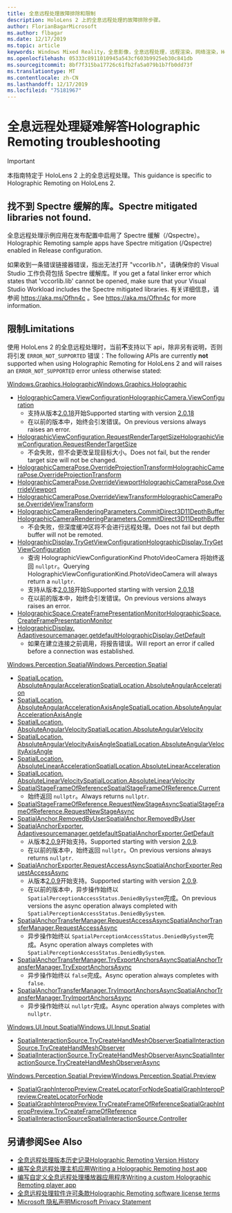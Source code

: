 ```yaml
---
title: 全息远程处理故障排除和限制
description: HoloLens 2 上的全息远程处理的故障排除步骤。
author: FlorianBagarMicrosoft
ms.author: flbagar
ms.date: 12/17/2019
ms.topic: article
keywords: Windows Mixed Reality，全息影像，全息远程处理，远程渲染，网络渲染，HoloLens，远程影像，故障排除，帮助
ms.openlocfilehash: 05333c8911010945a543cf603b9925eb30c841db
ms.sourcegitcommit: 8bf7f315ba17726c61fb2fa5a079b1b7fb0dd73f
ms.translationtype: MT
ms.contentlocale: zh-CN
ms.lasthandoff: 12/17/2019
ms.locfileid: "75181967"
---
```

# <a name="holographic-remoting-troubleshooting"></a><span data-ttu-id="7e7c5-104">全息远程处理疑难解答</span><span class="sxs-lookup"><span data-stu-id="7e7c5-104">Holographic Remoting troubleshooting</span></span>

> [!IMPORTANT]
> <span data-ttu-id="7e7c5-105">本指南特定于 HoloLens 2 上的全息远程处理。</span><span class="sxs-lookup"><span data-stu-id="7e7c5-105">This guidance is specific to Holographic Remoting on HoloLens 2.</span></span>

## <a name="spectre-mitigated-libraries-not-found"></a><span data-ttu-id="7e7c5-106">找不到 Spectre 缓解的库。</span><span class="sxs-lookup"><span data-stu-id="7e7c5-106">Spectre mitigated libraries not found.</span></span>

<span data-ttu-id="7e7c5-107">全息远程处理示例应用在发布配置中启用了 Spectre 缓解（/Qspectre）。</span><span class="sxs-lookup"><span data-stu-id="7e7c5-107">Holographic Remoting sample apps have Spectre mitigation (/Qspectre) enabled in Release configuration.</span></span>

<span data-ttu-id="7e7c5-108">如果收到一条错误链接器错误，指出无法打开 "vccorlib.h"，请确保你的 Visual Studio 工作负荷包括 Spectre 缓解库。</span><span class="sxs-lookup"><span data-stu-id="7e7c5-108">If you get a fatal linker error which states that 'vccorlib.lib' cannot be opened, make sure that your Visual Studio Workload includes the Spectre mitigated libraries.</span></span> <span data-ttu-id="7e7c5-109">有关详细信息，请参阅 https://aka.ms/Ofhn4c 。</span><span class="sxs-lookup"><span data-stu-id="7e7c5-109">See https://aka.ms/Ofhn4c for more information.</span></span>

## <a name="limitations"></a><span data-ttu-id="7e7c5-110">限制</span><span class="sxs-lookup"><span data-stu-id="7e7c5-110">Limitations</span></span>

<span data-ttu-id="7e7c5-111">使用 HoloLens 2 的全息远程处理时，当前**不**支持以下 api，除非另有说明，否则将引发 ```ERROR_NOT_SUPPORTED``` 错误：</span><span class="sxs-lookup"><span data-stu-id="7e7c5-111">The following APIs are currently **not** supported when using Holographic Remoting for HoloLens 2 and will raises an ```ERROR_NOT_SUPPORTED``` error unless otherwise stated:</span></span>

[<span data-ttu-id="7e7c5-112">Windows.Graphics.Holographic</span><span class="sxs-lookup"><span data-stu-id="7e7c5-112">Windows.Graphics.Holographic</span></span>](https://docs.microsoft.com/uwp/api/windows.graphics.holographic)

* [<span data-ttu-id="7e7c5-113">HolographicCamera.ViewConfiguration</span><span class="sxs-lookup"><span data-stu-id="7e7c5-113">HolographicCamera.ViewConfiguration</span></span>](https://docs.microsoft.com/uwp/api/windows.graphics.holographic.holographiccamera.viewconfiguration)
  - <span data-ttu-id="7e7c5-114">支持从版本[2.0.18](holographic-remoting-version-history.md#v2.0.18)开始</span><span class="sxs-lookup"><span data-stu-id="7e7c5-114">Supported starting with version [2.0.18](holographic-remoting-version-history.md#v2.0.18)</span></span>
  - <span data-ttu-id="7e7c5-115">在以前的版本中，始终会引发错误。</span><span class="sxs-lookup"><span data-stu-id="7e7c5-115">On previous versions always raises an error.</span></span>
* [<span data-ttu-id="7e7c5-116">HolographicViewConfiguration.RequestRenderTargetSize</span><span class="sxs-lookup"><span data-stu-id="7e7c5-116">HolographicViewConfiguration.RequestRenderTargetSize</span></span>](https://docs.microsoft.com/uwp/api/windows.graphics.holographic.holographicviewconfiguration.requestrendertargetsize#Windows_Graphics_Holographic_HolographicViewConfiguration_RequestRenderTargetSize_Windows_Foundation_Size_)
  - <span data-ttu-id="7e7c5-117">不会失败，但不会更改呈现目标大小。</span><span class="sxs-lookup"><span data-stu-id="7e7c5-117">Does not fail, but the render target size will not be changed.</span></span>
* [<span data-ttu-id="7e7c5-118">HolographicCameraPose.OverrideProjectionTransform</span><span class="sxs-lookup"><span data-stu-id="7e7c5-118">HolographicCameraPose.OverrideProjectionTransform</span></span>](https://docs.microsoft.com/uwp/api/windows.graphics.holographic.holographiccamerapose.overrideprojectiontransform)
* [<span data-ttu-id="7e7c5-119">HolographicCameraPose.OverrideViewport</span><span class="sxs-lookup"><span data-stu-id="7e7c5-119">HolographicCameraPose.OverrideViewport</span></span>](https://docs.microsoft.com/uwp/api/windows.graphics.holographic.holographiccamerapose.overrideviewport)
* [<span data-ttu-id="7e7c5-120">HolographicCameraPose.OverrideViewTransform</span><span class="sxs-lookup"><span data-stu-id="7e7c5-120">HolographicCameraPose.OverrideViewTransform</span></span>](https://docs.microsoft.com/uwp/api/windows.graphics.holographic.holographiccamerapose.overrideviewtransform)
* [<span data-ttu-id="7e7c5-121">HolographicCameraRenderingParameters.CommitDirect3D11DepthBuffer</span><span class="sxs-lookup"><span data-stu-id="7e7c5-121">HolographicCameraRenderingParameters.CommitDirect3D11DepthBuffer</span></span>](https://docs.microsoft.com/uwp/api/windows.graphics.holographic.holographiccamerarenderingparameters.commitdirect3d11depthbuffer#Windows_Graphics_Holographic_HolographicCameraRenderingParameters_CommitDirect3D11DepthBuffer_Windows_Graphics_DirectX_Direct3D11_IDirect3DSurface_)
  - <span data-ttu-id="7e7c5-122">不会失败，但深度缓冲区将不会进行远程处理。</span><span class="sxs-lookup"><span data-stu-id="7e7c5-122">Does not fail but depth buffer will not be remoted.</span></span>
* [<span data-ttu-id="7e7c5-123">HolographicDisplay.TryGetViewConfiguration</span><span class="sxs-lookup"><span data-stu-id="7e7c5-123">HolographicDisplay.TryGetViewConfiguration</span></span>](https://docs.microsoft.com/uwp/api/windows.graphics.holographic.holographicdisplay.trygetviewconfiguration)
  - <span data-ttu-id="7e7c5-124">查询 HolographicViewConfigurationKind PhotoVideoCamera 将始终返回 ```nullptr```。</span><span class="sxs-lookup"><span data-stu-id="7e7c5-124">Querying HolographicViewConfigurationKind.PhotoVideoCamera will always return a ```nullptr```.</span></span>
  - <span data-ttu-id="7e7c5-125">支持从版本[2.0.18](holographic-remoting-version-history.md#v2.0.18)开始</span><span class="sxs-lookup"><span data-stu-id="7e7c5-125">Supported starting with version [2.0.18](holographic-remoting-version-history.md#v2.0.18)</span></span>
  - <span data-ttu-id="7e7c5-126">在以前的版本中，始终会引发错误。</span><span class="sxs-lookup"><span data-stu-id="7e7c5-126">On previous versions always raises an error.</span></span>
* [<span data-ttu-id="7e7c5-127">HolographicSpace.CreateFramePresentationMonitor</span><span class="sxs-lookup"><span data-stu-id="7e7c5-127">HolographicSpace.CreateFramePresentationMonitor</span></span>](https://docs.microsoft.com/uwp/api/windows.graphics.holographic.holographicspace.createframepresentationmonitor)
* [<span data-ttu-id="7e7c5-128">HolographicDisplay. Adaptivesourcemanager.getdefault</span><span class="sxs-lookup"><span data-stu-id="7e7c5-128">HolographicDisplay.GetDefault</span></span>](https://docs.microsoft.com/uwp/api/windows.graphics.holographic.holographicdisplay.getdefault#Windows_Graphics_Holographic_HolographicDisplay_GetDefault)
  - <span data-ttu-id="7e7c5-129">如果在建立连接之前调用，将报告错误。</span><span class="sxs-lookup"><span data-stu-id="7e7c5-129">Will report an error if called before a connection was established.</span></span>


[<span data-ttu-id="7e7c5-130">Windows.Perception.Spatial</span><span class="sxs-lookup"><span data-stu-id="7e7c5-130">Windows.Perception.Spatial</span></span>](https://docs.microsoft.com/uwp/api/windows.perception.spatial)

* [<span data-ttu-id="7e7c5-131">SpatialLocation. AbsoluteAngularAcceleration</span><span class="sxs-lookup"><span data-stu-id="7e7c5-131">SpatialLocation.AbsoluteAngularAcceleration</span></span>](https://docs.microsoft.com/uwp/api/windows.perception.spatial.spatiallocation.absoluteangularacceleration)
* [<span data-ttu-id="7e7c5-132">SpatialLocation. AbsoluteAngularAccelerationAxisAngle</span><span class="sxs-lookup"><span data-stu-id="7e7c5-132">SpatialLocation.AbsoluteAngularAccelerationAxisAngle</span></span>](https://docs.microsoft.com/uwp/api/windows.perception.spatial.spatiallocation.absoluteangularaccelerationaxisangle)
* [<span data-ttu-id="7e7c5-133">SpatialLocation. AbsoluteAngularVelocity</span><span class="sxs-lookup"><span data-stu-id="7e7c5-133">SpatialLocation.AbsoluteAngularVelocity</span></span>](https://docs.microsoft.com/uwp/api/windows.perception.spatial.spatiallocation.absoluteangularvelocity)
* [<span data-ttu-id="7e7c5-134">SpatialLocation. AbsoluteAngularVelocityAxisAngle</span><span class="sxs-lookup"><span data-stu-id="7e7c5-134">SpatialLocation.AbsoluteAngularVelocityAxisAngle</span></span>](https://docs.microsoft.com/uwp/api/windows.perception.spatial.spatiallocation.absoluteangularvelocityaxisangle)
* [<span data-ttu-id="7e7c5-135">SpatialLocation. AbsoluteLinearAcceleration</span><span class="sxs-lookup"><span data-stu-id="7e7c5-135">SpatialLocation.AbsoluteLinearAcceleration</span></span>](https://docs.microsoft.com/uwp/api/windows.perception.spatial.spatiallocation.absolutelinearacceleration)
* [<span data-ttu-id="7e7c5-136">SpatialLocation. AbsoluteLinearVelocity</span><span class="sxs-lookup"><span data-stu-id="7e7c5-136">SpatialLocation.AbsoluteLinearVelocity</span></span>](https://docs.microsoft.com/uwp/api/windows.perception.spatial.spatiallocation.absolutelinearvelocity)
* [<span data-ttu-id="7e7c5-137">SpatialStageFrameOfReference</span><span class="sxs-lookup"><span data-stu-id="7e7c5-137">SpatialStageFrameOfReference.Current</span></span>](https://docs.microsoft.com/uwp/api/windows.perception.spatial.spatialstageframeofreference.current)
  - <span data-ttu-id="7e7c5-138">始终返回 ```nullptr```。</span><span class="sxs-lookup"><span data-stu-id="7e7c5-138">Always returns ```nullptr```.</span></span>
* [<span data-ttu-id="7e7c5-139">SpatialStageFrameOfReference.RequestNewStageAsync</span><span class="sxs-lookup"><span data-stu-id="7e7c5-139">SpatialStageFrameOfReference.RequestNewStageAsync</span></span>](https://docs.microsoft.com/uwp/api/windows.perception.spatial.spatialstageframeofreference.requestnewstageasync)
* [<span data-ttu-id="7e7c5-140">SpatialAnchor.RemovedByUser</span><span class="sxs-lookup"><span data-stu-id="7e7c5-140">SpatialAnchor.RemovedByUser</span></span>](https://docs.microsoft.com/uwp/api/windows.perception.spatial.spatialanchor.removedbyuser)
* [<span data-ttu-id="7e7c5-141">SpatialAnchorExporter. Adaptivesourcemanager.getdefault</span><span class="sxs-lookup"><span data-stu-id="7e7c5-141">SpatialAnchorExporter.GetDefault</span></span>](https://docs.microsoft.com/uwp/api/windows.perception.spatial.spatialanchorexporter.getdefault
)
  - <span data-ttu-id="7e7c5-142">从版本[2.0.9](holographic-remoting-version-history.md#v2.0.9)开始支持。</span><span class="sxs-lookup"><span data-stu-id="7e7c5-142">Supported starting with version [2.0.9](holographic-remoting-version-history.md#v2.0.9).</span></span> 
  - <span data-ttu-id="7e7c5-143">在以前的版本中，始终返回 ```nullptr```。</span><span class="sxs-lookup"><span data-stu-id="7e7c5-143">On previous versions always returns ```nullptr```.</span></span> 
* [<span data-ttu-id="7e7c5-144">SpatialAnchorExporter.RequestAccessAsync</span><span class="sxs-lookup"><span data-stu-id="7e7c5-144">SpatialAnchorExporter.RequestAccessAsync</span></span>](https://docs.microsoft.com/uwp/api/windows.perception.spatial.spatialanchorexporter.requestaccessasync
)
  - <span data-ttu-id="7e7c5-145">从版本[2.0.9](holographic-remoting-version-history.md#v2.0.9)开始支持。</span><span class="sxs-lookup"><span data-stu-id="7e7c5-145">Supported starting with version [2.0.9](holographic-remoting-version-history.md#v2.0.9).</span></span> 
  - <span data-ttu-id="7e7c5-146">在以前的版本中，异步操作始终以 ```SpatialPerceptionAccessStatus.DeniedBySystem```完成。</span><span class="sxs-lookup"><span data-stu-id="7e7c5-146">On previous versions the async operation always completed with ```SpatialPerceptionAccessStatus.DeniedBySystem```.</span></span>
* [<span data-ttu-id="7e7c5-147">SpatialAnchorTransferManager.RequestAccessAsync</span><span class="sxs-lookup"><span data-stu-id="7e7c5-147">SpatialAnchorTransferManager.RequestAccessAsync</span></span>](https://docs.microsoft.com/uwp/api/windows.perception.spatial.spatialanchortransfermanager.requestaccessasync#Windows_Perception_Spatial_SpatialAnchorTransferManager_RequestAccessAsync)
  - <span data-ttu-id="7e7c5-148">异步操作始终以 ```SpatialPerceptionAccessStatus.DeniedBySystem```完成。</span><span class="sxs-lookup"><span data-stu-id="7e7c5-148">Async operation always completes with ```SpatialPerceptionAccessStatus.DeniedBySystem```.</span></span>
* [<span data-ttu-id="7e7c5-149">SpatialAnchorTransferManager.TryExportAnchorsAsync</span><span class="sxs-lookup"><span data-stu-id="7e7c5-149">SpatialAnchorTransferManager.TryExportAnchorsAsync</span></span>](https://docs.microsoft.com/uwp/api/windows.perception.spatial.spatialanchortransfermanager.tryexportanchorsasync#Windows_Perception_Spatial_SpatialAnchorTransferManager_TryExportAnchorsAsync_Windows_Foundation_Collections_IIterable_Windows_Foundation_Collections_IKeyValuePair_System_String_Windows_Perception_Spatial_SpatialAnchor___Windows_Storage_Streams_IOutputStream_)
  - <span data-ttu-id="7e7c5-150">异步操作始终以 ```false```完成。</span><span class="sxs-lookup"><span data-stu-id="7e7c5-150">Async operation always completes with ```false```.</span></span>
* [<span data-ttu-id="7e7c5-151">SpatialAnchorTransferManager.TryImportAnchorsAsync</span><span class="sxs-lookup"><span data-stu-id="7e7c5-151">SpatialAnchorTransferManager.TryImportAnchorsAsync</span></span>](https://docs.microsoft.com/uwp/api/windows.perception.spatial.spatialanchortransfermanager.tryimportanchorsasync
)
  - <span data-ttu-id="7e7c5-152">异步操作始终以 ```nullptr```完成。</span><span class="sxs-lookup"><span data-stu-id="7e7c5-152">Async operation always completes with ```nullptr```.</span></span>

[<span data-ttu-id="7e7c5-153">Windows.UI.Input.Spatial</span><span class="sxs-lookup"><span data-stu-id="7e7c5-153">Windows.UI.Input.Spatial</span></span>](https://docs.microsoft.com/uwp/api/windows.ui.input.spatial)

* [<span data-ttu-id="7e7c5-154">SpatialInteractionSource.TryCreateHandMeshObserver</span><span class="sxs-lookup"><span data-stu-id="7e7c5-154">SpatialInteractionSource.TryCreateHandMeshObserver</span></span>](https://docs.microsoft.com/uwp/api/windows.ui.input.spatial.spatialinteractionsource.trycreatehandmeshobserver#Windows_UI_Input_Spatial_SpatialInteractionSource_TryCreateHandMeshObserver)
* [<span data-ttu-id="7e7c5-155">SpatialInteractionSource.TryCreateHandMeshObserverAsync</span><span class="sxs-lookup"><span data-stu-id="7e7c5-155">SpatialInteractionSource.TryCreateHandMeshObserverAsync</span></span>](https://docs.microsoft.com/uwp/api/windows.ui.input.spatial.spatialinteractionsource.trycreatehandmeshobserverasync)

[<span data-ttu-id="7e7c5-156">Windows.Perception.Spatial.Preview</span><span class="sxs-lookup"><span data-stu-id="7e7c5-156">Windows.Perception.Spatial.Preview</span></span>](https://docs.microsoft.com/uwp/api/windows.perception.spatial.preview)

* [<span data-ttu-id="7e7c5-157">SpatialGraphInteropPreview.CreateLocatorForNode</span><span class="sxs-lookup"><span data-stu-id="7e7c5-157">SpatialGraphInteropPreview.CreateLocatorForNode</span></span>](https://docs.microsoft.com/uwp/api/windows.perception.spatial.preview.spatialgraphinteroppreview.createlocatorfornode)
* [<span data-ttu-id="7e7c5-158">SpatialGraphInteropPreview.TryCreateFrameOfReference</span><span class="sxs-lookup"><span data-stu-id="7e7c5-158">SpatialGraphInteropPreview.TryCreateFrameOfReference</span></span>](https://docs.microsoft.com/uwp/api/windows.perception.spatial.preview.spatialgraphinteroppreview.trycreateframeofreference)
* [<span data-ttu-id="7e7c5-159">SpatialInteractionSource</span><span class="sxs-lookup"><span data-stu-id="7e7c5-159">SpatialInteractionSource.Controller</span></span>](https://docs.microsoft.com/uwp/api/windows.ui.input.spatial.spatialinteractionsource.controller#Windows_UI_Input_Spatial_SpatialInteractionSource_Controller)

## <a name="see-also"></a><span data-ttu-id="7e7c5-160">另请参阅</span><span class="sxs-lookup"><span data-stu-id="7e7c5-160">See Also</span></span>
* [<span data-ttu-id="7e7c5-161">全息远程处理版本历史记录</span><span class="sxs-lookup"><span data-stu-id="7e7c5-161">Holographic Remoting Version History</span></span>](holographic-remoting-version-history.md)
* [<span data-ttu-id="7e7c5-162">编写全息远程处理主机应用</span><span class="sxs-lookup"><span data-stu-id="7e7c5-162">Writing a Holographic Remoting host app</span></span>](holographic-remoting-create-host.md)
* [<span data-ttu-id="7e7c5-163">编写自定义全息远程处理播放器应用程序</span><span class="sxs-lookup"><span data-stu-id="7e7c5-163">Writing a custom Holographic Remoting player app</span></span>](holographic-remoting-create-player.md)
* [<span data-ttu-id="7e7c5-164">全息远程处理软件许可条款</span><span class="sxs-lookup"><span data-stu-id="7e7c5-164">Holographic Remoting software license terms</span></span>](https://docs.microsoft.com/legal/mixed-reality/microsoft-holographic-remoting-software-license-terms)
* [<span data-ttu-id="7e7c5-165">Microsoft 隐私声明</span><span class="sxs-lookup"><span data-stu-id="7e7c5-165">Microsoft Privacy Statement</span></span>](https://go.microsoft.com/fwlink/?LinkId=521839)
